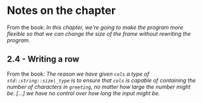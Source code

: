 # Notes on the chapter

From the book: _In this chapter, we're going to make the program more flexible so that we can change the size of the frame without rewriting the program._

## 2.4 - Writing a row
From the book: _The reason we have given `cols` a type of `std::string::size\_type` is to ensure that `cols` is capable of containing the number of characters in `greeting`, no matter how large the number might be. [...] we have no control over how long the input might be._
